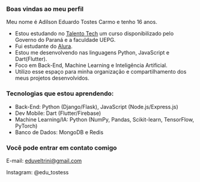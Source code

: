 ### Boas vindas ao meu perfil

Meu nome é Adilson Eduardo Tostes Carmo e tenho 16 anos.

- Estou estudando no [Talento Tech](https://ead.uepg.br/site/talento_tech) um curso disponibilizado pelo Governo do Paraná e a faculdade UEPG.
- Fui estudante do [Alura](https://www.alura.com.br).
- Estou me desenvolvendo nas linguagens Python, JavaScript e Dart(Flutter).
- Foco em Back-End, Machine Learning e Inteligência Artificial.
- Utilizo esse espaço para minha organização e compartilhamento dos meus projetos desenvolvidos.

### Tecnologias que estou aprendendo:
- Back-End: Python (Django/Flask), JavaScript (Node.js/Express.js)
- Dev Mobile: Dart (Flutter/Firebase)
- Machine Learning/IA: Python (NumPy, Pandas, Scikit-learn, TensorFlow, PyTorch)
- Banco de Dados: MongoDB e Redis

### Você pode entrar em contato comigo

E-mail: eduveltrini@gmail.com

Instagram: @edu_tostess
